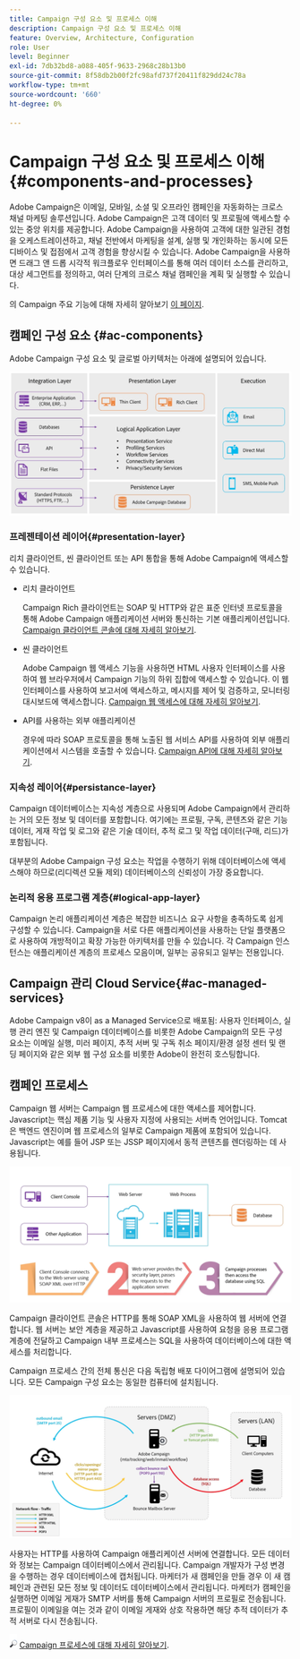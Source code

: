 ```yaml
---
title: Campaign 구성 요소 및 프로세스 이해
description: Campaign 구성 요소 및 프로세스 이해
feature: Overview, Architecture, Configuration
role: User
level: Beginner
exl-id: 7db32bd8-a088-405f-9633-2968c28b13b0
source-git-commit: 8f58db2b00f2fc98afd737f20411f829dd24c78a
workflow-type: tm+mt
source-wordcount: '660'
ht-degree: 0%

---
```


# Campaign 구성 요소 및 프로세스 이해 {#components-and-processes}

Adobe Campaign은 이메일, 모바일, 소셜 및 오프라인 캠페인을 자동화하는 크로스 채널 마케팅 솔루션입니다. Adobe Campaign은 고객 데이터 및 프로필에 액세스할 수 있는 중앙 위치를 제공합니다. Adobe Campaign을 사용하여 고객에 대한 일관된 경험을 오케스트레이션하고, 채널 전반에서 마케팅을 설계, 실행 및 개인화하는 동시에 모든 디바이스 및 접점에서 고객 경험을 향상시킬 수 있습니다. Adobe Campaign을 사용하면 드래그 앤 드롭 시각적 워크플로우 인터페이스를 통해 여러 데이터 소스를 관리하고, 대상 세그먼트를 정의하고, 여러 단계의 크로스 채널 캠페인을 계획 및 실행할 수 있습니다.

의 Campaign 주요 기능에 대해 자세히 알아보기 [이 페이지](../start/get-started.md).

## 캠페인 구성 요소 {#ac-components}

Adobe Campaign 구성 요소 및 글로벌 아키텍처는 아래에 설명되어 있습니다.

![](assets/do-not-localize//ac-components.png)

### 프레젠테이션 레이어{#presentation-layer}

리치 클라이언트, 씬 클라이언트 또는 API 통합을 통해 Adobe Campaign에 액세스할 수 있습니다.

* 리치 클라이언트

  Campaign Rich 클라이언트는 SOAP 및 HTTP와 같은 표준 인터넷 프로토콜을 통해 Adobe Campaign 애플리케이션 서버와 통신하는 기본 애플리케이션입니다. [Campaign 클라이언트 콘솔에 대해 자세히 알아보기](../start/connect.md).

* 씬 클라이언트

  Adobe Campaign 웹 액세스 기능을 사용하면 HTML 사용자 인터페이스를 사용하여 웹 브라우저에서 Campaign 기능의 하위 집합에 액세스할 수 있습니다. 이 웹 인터페이스를 사용하여 보고서에 액세스하고, 메시지를 제어 및 검증하고, 모니터링 대시보드에 액세스합니다.  [Campaign 웹 액세스에 대해 자세히 알아보기](../start/connect.md).

* API를 사용하는 외부 애플리케이션

  경우에 따라 SOAP 프로토콜을 통해 노출된 웹 서비스 API를 사용하여 외부 애플리케이션에서 시스템을 호출할 수 있습니다. [Campaign API에 대해 자세히 알아보기](../dev/api.md).

### 지속성 레이어{#persistance-layer}

Campaign 데이터베이스는 지속성 계층으로 사용되며 Adobe Campaign에서 관리하는 거의 모든 정보 및 데이터를 포함합니다. 여기에는 프로필, 구독, 콘텐츠와 같은 기능 데이터, 게재 작업 및 로그와 같은 기술 데이터, 추적 로그 및 작업 데이터(구매, 리드)가 포함됩니다.

대부분의 Adobe Campaign 구성 요소는 작업을 수행하기 위해 데이터베이스에 액세스해야 하므로(리디렉션 모듈 제외) 데이터베이스의 신뢰성이 가장 중요합니다.

### 논리적 응용 프로그램 계층{#logical-app-layer}

Campaign 논리 애플리케이션 계층은 복잡한 비즈니스 요구 사항을 충족하도록 쉽게 구성할 수 있습니다. Campaign을 서로 다른 애플리케이션을 사용하는 단일 플랫폼으로 사용하여 개방적이고 확장 가능한 아키텍처를 만들 수 있습니다. 각 Campaign 인스턴스는 애플리케이션 계층의 프로세스 모음이며, 일부는 공유되고 일부는 전용입니다.

## Campaign 관리 Cloud Service{#ac-managed-services}

Adobe Campaign v8이 as a Managed Service으로 배포됨: 사용자 인터페이스, 실행 관리 엔진 및 Campaign 데이터베이스를 비롯한 Adobe Campaign의 모든 구성 요소는 이메일 실행, 미러 페이지, 추적 서버 및 구독 취소 페이지/환경 설정 센터 및 랜딩 페이지와 같은 외부 웹 구성 요소를 비롯한 Adobe이 완전히 호스팅합니다.

## 캠페인 프로세스

Campaign 웹 서버는 Campaign 웹 프로세스에 대한 액세스를 제어합니다. Javascript는 핵심 제품 기능 및 사용자 지정에 사용되는 서버측 언어입니다. Tomcat은 백엔드 엔진이며 웹 프로세스의 일부로 Campaign 제품에 포함되어 있습니다. Javascript는 예를 들어 JSP 또는 JSSP 페이지에서 동적 콘텐츠를 렌더링하는 데 사용됩니다.

![](assets/do-not-localize/ac-processes.png)

Campaign 클라이언트 콘솔은 HTTP를 통해 SOAP XML을 사용하여 웹 서버에 연결합니다. 웹 서버는 보안 계층을 제공하고 Javascript를 사용하여 요청을 응용 프로그램 계층에 전달하고 Campaign 내부 프로세스는 SQL을 사용하여 데이터베이스에 대한 액세스를 처리합니다.

Campaign 프로세스 간의 전체 통신은 다음 독립형 배포 다이어그램에 설명되어 있습니다. 모든 Campaign 구성 요소는 동일한 컴퓨터에 설치됩니다.

![](assets/do-not-localize//ac-standalone.png)

사용자는 HTTP를 사용하여 Campaign 애플리케이션 서버에 연결합니다. 모든 데이터와 정보는 Campaign 데이터베이스에서 관리됩니다. Campaign 개발자가 구성 변경을 수행하는 경우 데이터베이스에 캡처됩니다. 마케터가 새 캠페인을 만들 경우 이 새 캠페인과 관련된 모든 정보 및 데이터도 데이터베이스에서 관리됩니다. 마케터가 캠페인을 실행하면 이메일 게재가 SMTP 서버를 통해 Campaign 서버의 프로필로 전송됩니다. 프로필이 이메일을 여는 것과 같이 이메일 게재와 상호 작용하면 해당 추적 데이터가 추적 서버로 다시 전송됩니다.

![](../assets/do-not-localize/glass.png) [Campaign 프로세스에 대해 자세히 알아보기](../architecture/general-architecture.md#dev-env).
